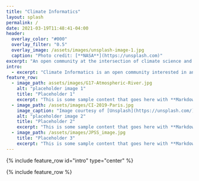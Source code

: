 ```yaml
---
title: "Climate Informatics"
layout: splash
permalink: /
date: 2021-03-19T11:48:41-04:00
header:
  overlay_color: "#000"
  overlay_filter: "0.5"
  overlay_image: /assets/images/unsplash-image-1.jpg
  caption: "Photo credit: [**NASA**](https://unsplash.com)"
excerpt: "An open community at the intersection of climate science and data science."
intro: 
  - excerpt: "Climate Informatics is an open community interested in any research combining climate science with approaches from statistics, machine learning and data mining. Through the annual conference series and through this community website we hope to stimulate discussion of new ideas, foster new collaborations, grow the community, and thus accelerate discovery across disciplinary boundaries."
feature_row:
  - image_path: assets/images/G17-Atmospheric-River.jpg
    alt: "placeholder image 1"
    title: "Placeholder 1"
    excerpt: "This is some sample content that goes here with **Markdown** formatting."
  - image_path: /assets/images/CI-2019-Paris.jpg
    image_caption: "Image courtesy of [Unsplash](https://unsplash.com/)"
    alt: "placeholder image 2"
    title: "Placeholder 2"
    excerpt: "This is some sample content that goes here with **Markdown** formatting."
  - image_path: /assets/images/JPSS_image.jpg
    title: "Placeholder 3"
    excerpt: "This is some sample content that goes here with **Markdown** formatting."
---
```


{% include feature_row id="intro" type="center" %}

{% include feature_row %}
